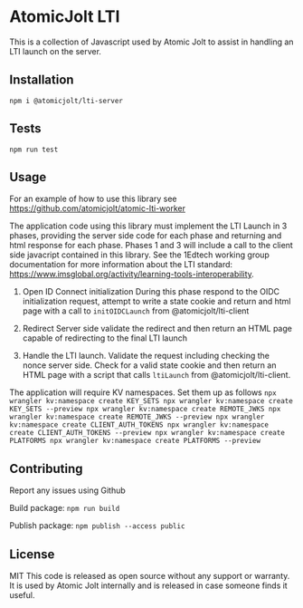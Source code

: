 # AtomicJolt LTI

This is a collection of Javascript used by Atomic Jolt to assist in handling an LTI launch on the server.

## Installation

`npm i @atomicjolt/lti-server`

## Tests

`npm run test`

## Usage

For an example of how to use this library see https://github.com/atomicjolt/atomic-lti-worker

The application code using this library must implement the LTI Launch in 3 phases, providing the server side code for each phase and returning and html response for each phase. Phases 1 and 3 will include a call to the client side javacript contained in this library. See the 1Edtech working group documentation for more information about the LTI standard: https://www.imsglobal.org/activity/learning-tools-interoperability.

1. Open ID Connect initialization
   During this phase respond to the OIDC initialization request, attempt to write a state cookie and return and html page with a call to `initOIDCLaunch` from
   @atomicjolt/lti-client

2. Redirect
   Server side validate the redirect and then return an HTML page capable of redirecting to the final LTI launch

3. Handle the LTI launch.
   Validate the request including checking the nonce server side. Check for a valid state cookie and then return an HTML page with a script that calls `ltiLaunch` from @atomicjolt/lti-client.

The application will require KV namespaces. Set them up as follows
`npx wrangler kv:namespace create KEY_SETS
npx wrangler kv:namespace create KEY_SETS --preview
npx wrangler kv:namespace create REMOTE_JWKS
npx wrangler kv:namespace create REMOTE_JWKS --preview
npx wrangler kv:namespace create CLIENT_AUTH_TOKENS
npx wrangler kv:namespace create CLIENT_AUTH_TOKENS --preview
npx wrangler kv:namespace create PLATFORMS
npx wrangler kv:namespace create PLATFORMS --preview`

## Contributing

Report any issues using Github

Build package:
`npm run build`

Publish package:
`npm publish --access public`

## License

MIT
This code is released as open source without any support or warranty. It is used by Atomic Jolt internally and is released in case someone finds it useful.
